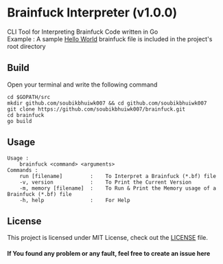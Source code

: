 # Brainfuck Interpreter (v1.0.0)
CLI Tool for Interpreting Brainfuck Code written in Go<br>
Example : A sample [Hello World](./test.bf) brainfuck file is included in the project's root directory
## Build
Open your terminal and write the following command
```
cd $GOPATH/src
mkdir github.com/soubikbhuiwk007 && cd github.com/soubikbhuiwk007
git clone https://github.com/soubikbhuiwk007/brainfuck.git
cd brainfuck
go build
```

## Usage
```
Usage : 
    brainfuck <command> <arguments>
Commands :
    run [filename]         :    To Interpret a Brainfuck (*.bf) file
    -v, version            :    To Print the Current Version
    -m, memory [filename]  :    To Run & Print the Memory usage of a Brainfuck (*.bf) file
    -h, help               :    For Help
```

## License

This project is licensed under MIT License, check out the [LICENSE](./LICENSE) file.

#### If You found any problem or any fault, feel free to create an issue here
